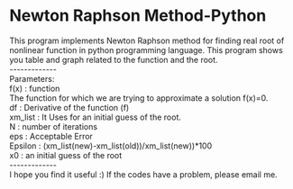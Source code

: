 # Newton Raphson Method-Python
This program implements Newton Raphson method for finding real root of nonlinear function in python programming language.  This program shows you table and graph related to the function and the root. 
</br>-------------
</br>Parameters:
</br>f(x) : function
</br>        The function for which we are trying to approximate a solution f(x)=0.
</br>df : Derivative of the function (f) 
</br>xm_list : It Uses for an initial guess of the root.
</br>N : number of iterations
</br>eps : Acceptable Error
</br>Epsilon : (xm_list(new)-xm_list(old))/xm_list(new))*100
</br>x0 : an initial guess of the root
</br>-------------
</br>I hope you find it useful :) If the codes have a problem, please email me.
